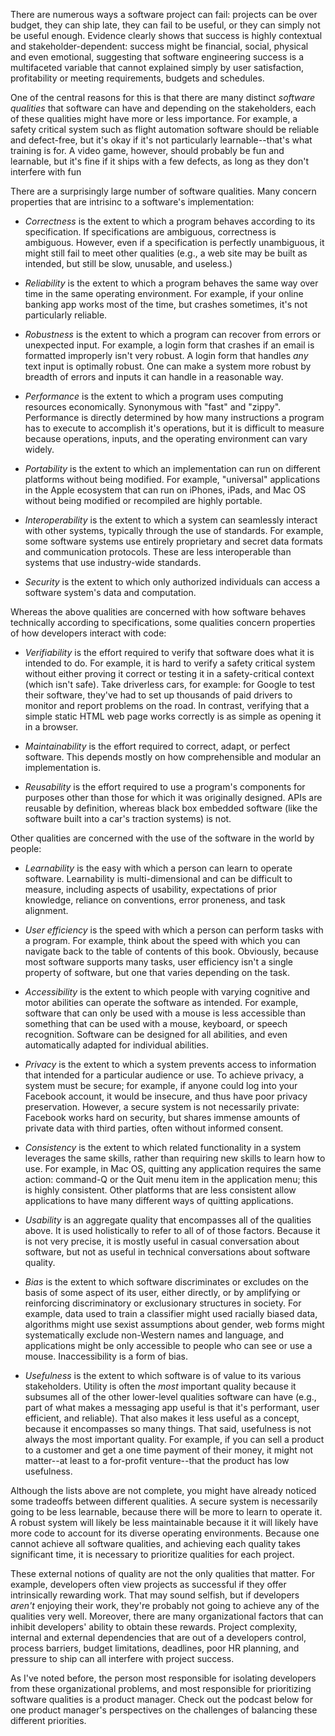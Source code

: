 There are numerous ways a software project can fail: projects can be over budget, they can ship late, they can fail to be useful, or they can simply not be useful enough. Evidence clearly shows that success is highly contextual and stakeholder-dependent: success might be financial, social, physical and even emotional, suggesting that software engineering success is a multifaceted variable that cannot explained simply by user satisfaction, profitability or meeting requirements, budgets and schedules<ralph14>.

One of the central reasons for this is that there are many distinct *software qualities* that software can have and depending on the stakeholders, each of these qualities might have more or less importance. For example, a safety critical system such as flight automation software should be reliable and defect-free, but it's okay if it's not particularly learnable--that's what training is for. A video game, however, should probably be fun and learnable, but it's fine if it ships with a few defects, as long as they don't interfere with fun<murphy14>

There are a surprisingly large number of software qualities<boehm76>. Many concern properties that are intrisinc to a software's implementation:

* *Correctness* is the extent to which a program behaves according to its specification. If specifications are ambiguous, correctness is ambiguous. However, even if a specification is perfectly unambiguous, it might still fail to meet other qualities (e.g., a web site may be built as intended, but still be slow, unusable, and useless.)

* *Reliability* is the extent to which a program behaves the same way over time in the same operating environment. For example, if your online banking app works most of the time, but crashes sometimes, it's not particularly reliable.

* *Robustness* is the extent to which a program can recover from errors or unexpected input. For example, a login form that crashes if an email is formatted improperly isn't very robust. A login form that handles _any_ text input is optimally robust. One can make a system more robust by breadth of errors and inputs it can handle in a reasonable way.

* *Performance* is the extent to which a program uses computing resources economically. Synonymous with "fast" and "zippy". Performance is directly determined by how many instructions a program has to execute to accomplish it's operations, but it is difficult to measure because operations, inputs, and the operating environment can vary widely.

* *Portability* is the extent to which an implementation can run on different platforms without being modified. For example, "universal" applications in the Apple ecosystem that can run on iPhones, iPads, and Mac OS without being modified or recompiled are highly portable.

* *Interoperability* is the extent to which a system can seamlessly interact with other systems, typically through the use of standards. For example, some software systems use entirely proprietary and secret data formats and communication protocols. These are less interoperable than systems that use industry-wide standards.

* *Security* is the extent to which only authorized individuals can access a software system's data and computation.

Whereas the above qualities are concerned with how software behaves technically according to specifications, some qualities concern properties of how developers interact with code:

* *Verifiability* is the effort required to verify that software does what it is intended to do. For example, it is hard to verify a safety critical system without either proving it correct or testing it in a safety-critical context (which isn't safe). Take driverless cars, for example: for Google to test their software, they've had to set up thousands of paid drivers to monitor and report problems on the road. In contrast, verifying that a simple static HTML web page works correctly is as simple as opening it in a browser.

* *Maintainability* is the effort required to correct, adapt, or perfect software. This depends mostly on how comprehensible and modular an implementation is.

* *Reusability* is the effort required to use a program's components for purposes other than those for which it was originally designed. APIs are reusable by definition, whereas black box embedded software (like the software built into a car's traction systems) is not.

Other qualities are concerned with the use of the software in the world by people:

* *Learnability* is the easy with which a person can learn to operate software. Learnability is multi-dimensional and can be difficult to measure, including aspects of usability, expectations of prior knowledge, reliance on conventions, error proneness, and task alignment<grossman09>.

* *User efficiency* is the speed with which a person can perform tasks with a program. For example, think about the speed with which you can navigate back to the table of contents of this book. Obviously, because most software supports many tasks, user efficiency isn't a single property of software, but one that varies depending on the task.

* *Accessibility* is the extent to which people with varying cognitive and motor abilities can operate the software as intended. For example, software that can only be used with a mouse is less accessible than something that can be used with a mouse, keyboard, or speech recognition. Software can be designed for all abilities, and even automatically adapted for individual abilities<wobbrock11>.

* *Privacy* is the extent to which a system prevents access to information that intended for a particular audience or use. To achieve privacy, a system must be secure; for example, if anyone could log into your Facebook account, it would be insecure, and thus have poor privacy preservation. However, a secure system is not necessarily private: Facebook works hard on security, but shares immense amounts of private data with third parties, often without informed consent.

* *Consistency* is the extent to which related functionality in a system leverages the same skills, rather than requiring new skills to learn how to use. For example, in Mac OS, quitting any application requires the same action: command-Q or the Quit menu item in the application menu; this is highly consistent. Other platforms that are less consistent allow applications to have many different ways of quitting applications.

* *Usability* is an aggregate quality that encompasses all of the qualities above. It is used holistically to refer to all of of those factors. Because it is not very precise, it is mostly useful in casual conversation about software, but not as useful in technical conversations about software quality.

* *Bias* is the extent to which software discriminates or excludes on the basis of some aspect of its user, either directly, or by amplifying or reinforcing discriminatory or exclusionary structures in society. For example, data used to train a classifier might used racially biased data, algorithms might use sexist assumptions about gender, web forms might systematically exclude non-Western names and language, and applications might be only accessible to people who can see or use a mouse. Inaccessibility is a form of bias.

* *Usefulness* is the extent to which software is of value to its various stakeholders. Utility is often the _most_ important quality because it subsumes all of the other lower-level qualities software can have (e.g., part of what makes a messaging app useful is that it's performant, user efficient, and reliable). That also makes it less useful as a concept, because it encompasses so many things. That said, usefulness is not always the most important quality. For example, if you can sell a product to a customer and get a one time payment of their money, it might not matter--at least to a for-profit venture--that the product has low usefulness.

Although the lists above are not complete, you might have already noticed some tradeoffs between different qualities. A secure system is necessarily going to be less learnable, because there will be more to learn to operate it. A robust system will likely be less maintainable because it it will likely have more code to account for its diverse operating environments. Because one cannot achieve all software qualities, and achieving each quality takes significant time, it is necessary to prioritize qualities for each project.

These external notions of quality are not the only qualities that matter. For example, developers often view projects as successful if they offer intrinsically rewarding work<procaccino05>. That may sound selfish, but if developers _aren't_ enjoying their work, they're probably not going to achieve any of the qualities very well. Moreover, there are many organizational factors that can inhibit developers' ability to obtain these rewards. Project complexity, internal and external dependencies that are out of a developers control, process barriers, budget limitations, deadlines, poor HR planning, and pressure to ship can all interfere with project success<lavallee15>.

As I've noted before, the person most responsible for isolating developers from these organizational problems, and most responsible for prioritizing software qualities is a product manager. Check out the podcast below for one product manager's perspectives on the challenges of balancing these different priorities.